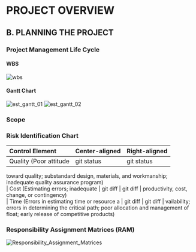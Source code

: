 # PROJECT OVERVIEW

## B. PLANNING THE PROJECT

### Project Management Life Cycle
#### WBS
![wbs](Assets/wbs.png)

#### Gantt Chart

![est_gantt_01](Assets/est_gantt_01.png)
![est_gantt_02](Assets/est_gantt_02.png)

### Scope

### Risk Identification Chart

| Control Element                                 | Center-aligned | Right-aligned |
| :---                                            |     :---     |          :--- |
| Quality (Poor attitude                          | git status     | git status    |
  toward quality; substandard design,
  materials, and workmanship; 
  inadequate quality assurance program)  
| Cost (Estimating errors; inadequate             | git diff       | git diff      |
  productivity, cost, change, or contingency)     
| Time (Errors in estimating time or resource a   | git diff       | git diff      |
  vailability; errors in determining the critical 
  path; poor allocation and management of float; 
  early release of competitive products)

### Responsibility Assignment Matrices (RAM)
![Responsibility_Assignment_Matrices](https://user-images.githubusercontent.com/121591281/211421691-67c87b88-29a7-4191-a2b7-6b1c3fecb6ae.png)
